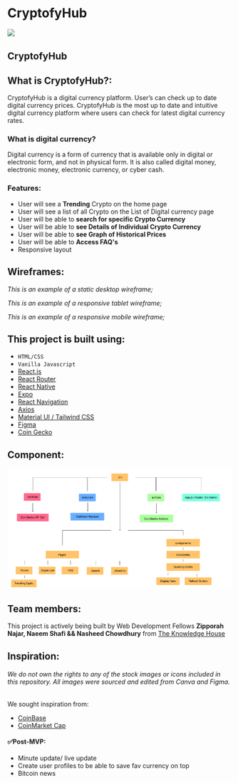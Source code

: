 # CryptofyHub
![](/img/mockups/readme_banner.png)

## **CryptofyHub**
## What is CryptofyHub?:
CryptofyHub is a digital currency platform. User’s can check up to date digital currency prices. CryptofyHub is the most up to date and intuitive digital currency platform where users can check for latest digital currency rates. 
### What is digital currency?
Digital currency is a form of currency that is available only in digital or electronic form, and not in physical form. It is also called digital money, electronic money, electronic currency, or cyber cash.

### Features:
- User will see a **Trending** Crypto on the home page
- User will see a list of all Crypto on the List of Digital currency page
- User will be able to **search for specific Crypto Currency**
- User will be able to **see Details of Individual Crypto Currency**
- User will be able to **see Graph of Historical Prices**
- User will be able to **Access FAQ's**
- Responsive layout

## Wireframes: 

_This is an example of a static desktop wireframe;_

_This is an example of a responsive tablet wireframe;_

_This is an example of a responsive mobile wireframe;_


## This project is built using:

- `HTML/CSS`
- `Vanilla Javascript`
- [React.js](https://reactjs.org/)
- [React Router](https://reactrouter.com/)
- [React Native](https://reactnative.dev/)
- [Expo](https://expo.io/)
- [React Navigation](https://reactnavigation.org/)
- [Axios](https://www.npmjs.com/package/axios)
- [Material UI / Tailwind CSS](***)
- [Figma](https://www.figma.com/) 
- [Coin Gecko](https://www.coingecko.com/api/documentations/v3)

## Component:
![](/img/component.png)

## Team members:

This project is actively being built by Web Development Fellows **Zipporah Najar, Naeem Shafi && Nasheed Chowdhury** from [The Knowledge House](https://www.theknowledgehouse.org/)


## Inspiration:

###### _We do not own the rights to any of the stock images or icons included in this repository. All images were sourced and edited from Canva and Figma._

We sought inspiration from:

- [CoinBase](https://www.coinbase.com/)
- [CoinMarket Cap](https://coinmarketcap.com/)

#### ✅Post-MVP:

- Minute update/ live update 
- Create user profiles to be able to save fav currency on top
- Bitcoin news
